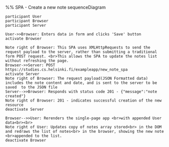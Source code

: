 
%% SPA - Create a new note 
sequenceDiagram

    participant User
    participant Browser
    participant Server

    User->>Browser: Enters data in form and clicks 'Save' button
    activate Browser

    Note right of Browser: This SPA uses XMLHttpRequests to send the request payload to the server, rather than submitting a traditional form POST request. <br>This allows the SPA to update the notes list without refreshing the page.
    Browser->>Server: POST https://studies.cs.helsinki.fi/exampleapp/new_note_spa 
    activate Server
    Note right of Browser: The request payload(JSON Formatted data) includes the note content and date, and is sent to the server to be saved  to the JSON file
    Server-->>Browser: Responds with status code 201 - {"message":"note created"} 
    Note right of Browser: 201 - indicates successful creation of the new resource
    deactivate Server
    
    Browser-->>User: Rerenders the single-page app <br>with appended User data<br><br>
    Note right of User: Updates copy of notes array stored<br> in the DOM and redraws the list of notes<br> in the browser, showing the new note <br>appended to the list.
    deactivate Browser
